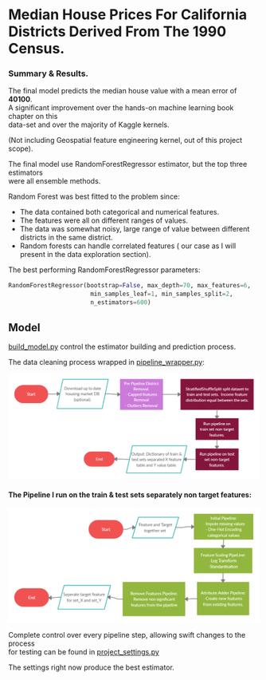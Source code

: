 # Median House Prices For California Districts Derived From The 1990 Census.

### Summary & Results.

The final model predicts the median house value with a mean error of **40100**.  
A significant improvement over the hands-on machine learning book chapter on this  
data-set and over the majority of Kaggle kernels.  
  

(Not including Geospatial  feature engineering kernel, out of this project scope).  
  
  
The final model use RandomForestRegressor estimator, but the top three estimators  
were all ensemble methods.  

Random Forest was best fitted to the problem since:  
* The data contained both categorical and numerical features.
* The features were all on different ranges of values. 
* The data was somewhat noisy, large range of value between different  
districts in the same district.  
* Random forests can handle correlated features ( our case as I will   
present in the data exploration section).


The best performing RandomForestRegressor parameters:

 ```python
RandomForestRegressor(bootstrap=False, max_depth=70, max_features=6,
                        min_samples_leaf=1, min_samples_split=2,
                        n_estimators=600)
 ```


## Model

[build_model.py](../master/src/build_model.py) control the estimator building and prediction process.  

The data cleaning process wrapped in [pipeline_wrapper.py](../master/src/pipeline/pipeline_wrapper.py):
  
![pipeline_wrapper](data/pics/meta_pipeline/wrapper_pipe.png)
    

#### The Pipeline I run on the train & test sets separately non target features:

![pipeline_set](data/pics/meta_pipeline/set_pipeline.png)

Complete control over every pipeline step, allowing swift changes to the process  
for testing can be found in [project_settings.py](../master/src/project_settings.py)

The settings right now produce the best estimator.
